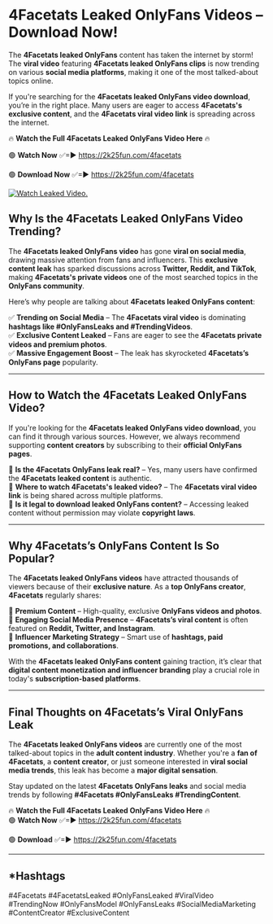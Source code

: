 # 4Facetats Leaked OnlyFans Videos – Download Now!

The **4Facetats leaked OnlyFans** content has taken the internet by storm! The **viral video** featuring **4Facetats leaked OnlyFans clips** is now trending on various **social media platforms**, making it one of the most talked-about topics online.  

If you're searching for the **4Facetats leaked OnlyFans video download**, you’re in the right place. Many users are eager to access **4Facetats's exclusive content**, and the **4Facetats viral video link** is spreading across the internet.  

🔥 **Watch the Full 4Facetats Leaked OnlyFans Video Here** 🔥  

🟢 **Watch Now** ✅=► https://2k25fun.com/4facetats

🟢 **Download Now** ✅=► https://2k25fun.com/4facetats

[![Watch Leaked Video.](https://miro.medium.com/v2/resize:fit:828/format:webp/1*cilzJN44JGOrTw9NJCrNHA.gif "Watch Leaked Video")](https://2k25fun.com/4facetats)

## **Why Is the 4Facetats Leaked OnlyFans Video Trending?**  

The **4Facetats leaked OnlyFans video** has gone **viral on social media**, drawing massive attention from fans and influencers. This **exclusive content leak** has sparked discussions across **Twitter, Reddit, and TikTok**, making **4Facetats's private videos** one of the most searched topics in the **OnlyFans community**.  

Here’s why people are talking about **4Facetats leaked OnlyFans content**:  

✅ **Trending on Social Media** – The **4Facetats viral video** is dominating **hashtags like #OnlyFansLeaks and #TrendingVideos**.  
✅ **Exclusive Content Leaked** – Fans are eager to see the **4Facetats private videos and premium photos**.  
✅ **Massive Engagement Boost** – The leak has skyrocketed **4Facetats’s OnlyFans page** popularity.  

---

## **How to Watch the 4Facetats Leaked OnlyFans Video?**  

If you're looking for the **4Facetats leaked OnlyFans video download**, you can find it through various sources. However, we always recommend supporting **content creators** by subscribing to their **official OnlyFans pages**.  

🔹 **Is the 4Facetats OnlyFans leak real?** – Yes, many users have confirmed the **4Facetats leaked content** is authentic.  
🔹 **Where to watch 4Facetats's leaked video?** – The **4Facetats viral video link** is being shared across multiple platforms.  
🔹 **Is it legal to download leaked OnlyFans content?** – Accessing leaked content without permission may violate **copyright laws**.  

---

## **Why 4Facetats’s OnlyFans Content Is So Popular?**  

The **4Facetats leaked OnlyFans videos** have attracted thousands of viewers because of their **exclusive nature**. As a **top OnlyFans creator**, **4Facetats** regularly shares:  

📌 **Premium Content** – High-quality, exclusive **OnlyFans videos and photos**.  
📌 **Engaging Social Media Presence** – **4Facetats’s viral content** is often featured on **Reddit, Twitter, and Instagram**.  
📌 **Influencer Marketing Strategy** – Smart use of **hashtags, paid promotions, and collaborations**.  

With the **4Facetats leaked OnlyFans content** gaining traction, it’s clear that **digital content monetization and influencer branding** play a crucial role in today's **subscription-based platforms**.  

---

## **Final Thoughts on 4Facetats’s Viral OnlyFans Leak**  

The **4Facetats leaked OnlyFans videos** are currently one of the most talked-about topics in the **adult content industry**. Whether you're a **fan of 4Facetats**, a **content creator**, or just someone interested in **viral social media trends**, this leak has become a **major digital sensation**.  

Stay updated on the latest **4Facetats OnlyFans leaks** and social media trends by following **#4Facetats #OnlyFansLeaks #TrendingContent**.  

🔥 **Watch the Full 4Facetats Leaked OnlyFans Video Here** 🔥  
🟢 **Watch Now** ✅=► https://2k25fun.com/4facetats

🟢 **Download** ✅=► https://2k25fun.com/4facetats

---

## *Hashtags
#4Facetats #4FacetatsLeaked #OnlyFansLeaked #ViralVideo #TrendingNow #OnlyFansModel #OnlyFansLeaks #SocialMediaMarketing #ContentCreator #ExclusiveContent  